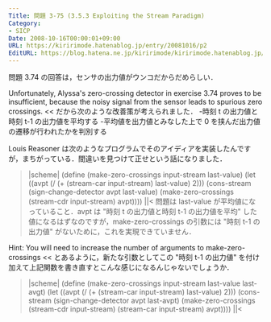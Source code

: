 ```yaml
---
Title: 問題 3-75 (3.5.3 Exploiting the Stream Paradigm)
Category:
- SICP
Date: 2008-10-16T00:00:01+09:00
URL: https://kiririmode.hatenablog.jp/entry/20081016/p2
EditURL: https://blog.hatena.ne.jp/kiririmode/kiririmode.hatenablog.jp/atom/entry/8454420450078214008
---
```



問題 3.74 の回答は，センサの出力値がウンコだからだめらしい．
>>
Unfortunately, Alyssa's zero-crossing detector in exercise 3.74 proves to be insufficient, because the noisy signal from the sensor leads to spurious zero crossings.
<<
だから次のような改善策が考えられました．
-時刻 t の出力値と時刻 t-1 の出力値を平均する
-平均値を出力値とみなした上で 0 を挟んだ出力値の遷移が行われたかを判別する

Louis Reasoner は次のようなプログラムでそのアイディアを実装したんですが，まちがっている．間違いを見つけて正せという話になりました．
>|scheme|
(define (make-zero-crossings input-stream last-value)
  (let ((avpt (/ (+ (stream-car input-stream) last-value) 2)))
    (cons-stream (sign-change-detector avpt last-value)
                 (make-zero-crossings (stream-cdr input-stream)
                                      avpt))))
||<
問題は last-value が平均値になっていること．avpt は "時刻 t の出力値と時刻 t-1 の出力値を平均" した値になるはずなのですが，make-zero-crossings の引数には "時刻 t-1 の出力値" がないために，これを実現できていません．
>>
Hint: You will need to increase the number of arguments to make-zero-crossings
<<
とあるように，新たな引数としてこの "時刻 t-1 の出力値" を付け加えて上記関数を書き直すとこんな感じになるんじゃないでしょうか．
>|scheme|
(define (make-zero-crossings input-stream last-value last-avgt)
  (let ((avpt (/ (+ (stream-car input-stream) last-value) 2)))
    (cons-stream (sign-change-detector avpt last-avpt)
                 (make-zero-crossings (stream-cdr input-stream)
                                      (stream-car input-stream)
                                      avpt))))
||<
